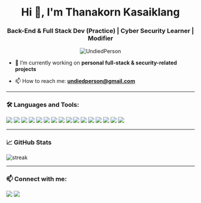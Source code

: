 <h1 align="center">Hi 👋, I'm Thanakorn Kasaiklang</h1>
<h3 align="center">Back-End & Full Stack Dev (Practice) | Cyber Security Learner | Modifier</h3>

<p align="center">
  <img src="https://komarev.com/ghpvc/?username=UndiedPerson&label=Profile%20views&color=0e75b6&style=flat" alt="UndiedPerson" />
</p>

- 🔭 I’m currently working on **personal full-stack & security-related projects**

- 📫 How to reach me: **undiedperson@gmail.com**

---

### 🛠️ Languages and Tools:

<p align="left">
  <img src="https://img.shields.io/badge/-HTML5-E34F26?logo=html5&logoColor=white" />
  <img src="https://img.shields.io/badge/-CSS3-1572B6?logo=css3&logoColor=white" />
  <img src="https://img.shields.io/badge/-JavaScript-F7DF1E?logo=javascript&logoColor=black" />
  <img src="https://img.shields.io/badge/-TypeScript-3178C6?logo=typescript&logoColor=white" />
  <img src="https://img.shields.io/badge/-Vue.js-4FC08D?logo=vue.js&logoColor=white" />
  <img src="https://img.shields.io/badge/-React-61DAFB?logo=react&logoColor=black" />
  <img src="https://img.shields.io/badge/-PHP-777BB4?logo=php&logoColor=white" />
  <img src="https://img.shields.io/badge/-Python-3776AB?logo=python&logoColor=white" />
  <img src="https://img.shields.io/badge/-Java-007396?logo=java&logoColor=white" />
  <img src="https://img.shields.io/badge/-C-00599C?logo=c&logoColor=white" />
  <img src="https://img.shields.io/badge/-C%23-239120?logo=c-sharp&logoColor=white" />
  <img src="https://img.shields.io/badge/-MySQL-4479A1?logo=mysql&logoColor=white" />
  <img src="https://img.shields.io/badge/-XAMPP-FB7A24?logo=xampp&logoColor=white" />
  <img src="https://img.shields.io/badge/-SpringBoot-6DB33F?logo=spring-boot&logoColor=white" />
  <img src="https://img.shields.io/badge/-Kali%20Linux-557C94?logo=kalilinux&logoColor=white" />
  <img src="https://img.shields.io/badge/-NTLite-003399?style=flat&logo=windows&logoColor=white" />
</p>

---

### 📈 GitHub Stats

<p align="left">
<!--   <img src="https://github-readme-stats.vercel.app/api?username=UndiedPerson&show_icons=true&theme=radical" alt="stats"/> -->
</p>

<p align="left">
  <img src="https://github-readme-streak-stats.herokuapp.com/?user=UndiedPerson&theme=radical" alt="streak"/>
</p>

---

### 📫 Connect with me:

<p align="left">
  <a href="https://linkedin.com/in/yourusername" target="blank"><img src="https://img.shields.io/badge/-LinkedIn-0A66C2?logo=linkedin&logoColor=white" /></a>
  <a href="mailto:youremail@example.com"><img src="https://img.shields.io/badge/-Gmail-EA4335?logo=gmail&logoColor=white" /></a>
</p>
